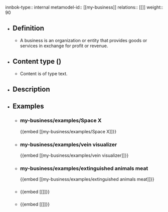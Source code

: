 innbok-type:: internal
metamodel-id:: [[my-business]]
relations:: [[]]
weight:: 90

- ## Definition
  - A business is an organization or entity that provides goods or services in exchange for profit or revenue.
- ## Content type ()
  - Content is of type text.
  
- ## Description
- ## Examples
  - ### my-business/examples/Space X
    {{embed [[my-business/examples/Space X]]}}
  - ### my-business/examples/vein visualizer
    {{embed [[my-business/examples/vein visualizer]]}}
  - ### my-business/examples/extinguished animals meat
    {{embed [[my-business/examples/extinguished animals meat]]}}
  - ### 
    {{embed [[]]}}
  - ### 
    {{embed [[]]}}
  

